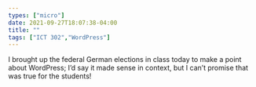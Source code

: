 ```yaml
---
types: ["micro"]
date: 2021-09-27T18:07:38-04:00
title: ""
tags: ["ICT 302","WordPress"]
---
```

I brought up the federal German elections in class today to make a point about WordPress; I’d say it made sense in context, but I can’t promise that was true for the students!
